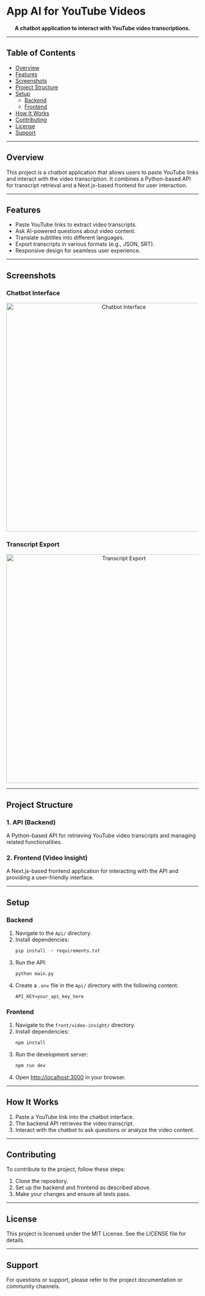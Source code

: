 # App AI for YouTube Videos

<p align="center">
<!--   <img src="front/video-insight/public/globe.svg" alt="App Logo" width="150" /> -->
</p>

<p align="center">
  <b>A chatbot application to interact with YouTube video transcriptions.</b>
</p>

<p align="center">
<!--   <img src="https://img.shields.io/badge/License-MIT-green" alt="License Badge" /> -->
<!--   <img src="https://img.shields.io/badge/Frontend-Next.js-blue" alt="Frontend Badge" / -->
<!--   <img src="https://img.shields.io/badge/Backend-Python-yellow" alt="Backend Badge" /> -->
</p>

---

## Table of Contents
- [Overview](#overview)
- [Features](#features)
- [Screenshots](#screenshots)
- [Project Structure](#project-structure)
- [Setup](#setup)
  - [Backend](#backend)
  - [Frontend](#frontend)
- [How It Works](#how-it-works)
- [Contributing](#contributing)
- [License](#license)
- [Support](#support)

---

## Overview
This project is a chatbot application that allows users to paste YouTube links and interact with the video transcription. It combines a Python-based API for transcript retrieval and a Next.js-based frontend for user interaction.

---

## Features
- Paste YouTube links to extract video transcripts.
- Ask AI-powered questions about video content.
- Translate subtitles into different languages.
- Export transcripts in various formats (e.g., JSON, SRT).
- Responsive design for seamless user experience.

---

## Screenshots

### Chatbot Interface
<p align="center">
  <img src="front/video-insight/public/window.svg" alt="Chatbot Interface" width="600" />
</p>

### Transcript Export
<p align="center">
  <img src="front/video-insight/public/file.svg" alt="Transcript Export" width="600" />
</p>

---

## Project Structure

### 1. API (Backend)
A Python-based API for retrieving YouTube video transcripts and managing related functionalities.

### 2. Frontend (Video Insight)
A Next.js-based frontend application for interacting with the API and providing a user-friendly interface.

---

## Setup

### Backend
1. Navigate to the `Api/` directory.
2. Install dependencies:
   ```bash
   pip install -r requirements.txt
   ```
3. Run the API:
   ```bash
   python main.py
   ```
4. Create a `.env` file in the `Api/` directory with the following content:
   ```env
   API_KEY=your_api_key_here
   ```

### Frontend
1. Navigate to the `front/video-insight/` directory.
2. Install dependencies:
   ```bash
   npm install
   ```
3. Run the development server:
   ```bash
   npm run dev
   ```
4. Open [http://localhost:3000](http://localhost:3000) in your browser.

---

## How It Works
1. Paste a YouTube link into the chatbot interface.
2. The backend API retrieves the video transcript.
3. Interact with the chatbot to ask questions or analyze the video content.

---

## Contributing
To contribute to the project, follow these steps:
1. Clone the repository.
2. Set up the backend and frontend as described above.
3. Make your changes and ensure all tests pass.

---

## License
This project is licensed under the MIT License. See the LICENSE file for details.

---

## Support
For questions or support, please refer to the project documentation or community channels.